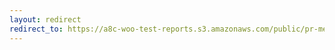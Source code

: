 ```yaml
---
layout: redirect
redirect_to: https://a8c-woo-test-reports.s3.amazonaws.com/public/pr-merge/44325/api/index.html
---
```

